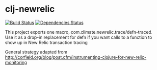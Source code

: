 clj-newrelic
======

[![Build Status](https://travis-ci.org/TheClimateCorporation/clj-newrelic.png?branch=master)](https://travis-ci.org/TheClimateCorporation/clj-newrelic)
[![Dependencies Status](http://jarkeeper.com/TheClimateCorporation/clj-newrelic/status.png)](http://jarkeeper.com/TheClimateCorporation/clj-newrelic)

This project exports one macro, com.climate.newrelic.trace/defn-traced. Use it as a
drop-in replacement for defn if you want calls to a function to show up in
New Relic transaction tracing

General strategy adapted from http://corfield.org/blog/post.cfm/instrumenting-clojure-for-new-relic-monitoring
